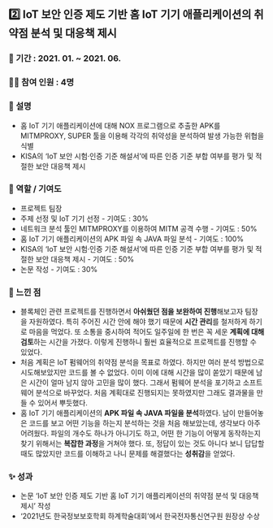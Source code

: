 ## 2️⃣ IoT 보안 인증 제도 기반 홈 IoT 기기 애플리케이션의 취약점 분석 및 대응책 제시

### 📆 기간 : 2021. 01. ~ 2021. 06.

### 👩‍💻 참여 인원 : 4명

### 📔 설명

- 홈 IoT 기기 애플리케이션에 대해 NOX 프로그램으로 추출한 APK를 MITMPROXY, SUPER 툴을 이용해 각각의 취약성을 분석하여 발생 가능한 위협을 식별
- KISA의 ‘IoT 보안 시험·인증 기준 해설서’에 따른 인증 기준 부합 여부를 평가 및 적절한 보안 대응책 제시

### 🔧 역할 / 기여도

- 프로젝트 팀장
- 주제 선정 및 IoT 기기 선정 - 기여도 : 30%
- 네트워크 분석 툴인 MITMPROXY를 이용하여 MITM 공격 수행 - 기여도 : 50%
- 홈 IoT 기기 애플리케이션의 APK 파일 속 JAVA 파일 분석 - 기여도 : 100%
- KISA의 ‘IoT 보안 시험·인증 기준 해설서’에 따른 인증 기준 부합 여부를 평가 및 적절한 보안 대응책 제시 - 기여도 : 50%
- 논문 작성 - 기여도 : 30%

### 📌 느낀 점

- 블록체인 관련 프로젝트를 진행하면서 **아쉬웠던 점을 보완하여 진행**해보고자 팀장을 자원하였다. 특히 주어진 시간 안에 해야 했기 때문에 **시간 관리**를 철저하게 하기로 마음을 먹었다. 또 소통을 중시하여 적어도 일주일에 한 번은 꼭 세운 **계획에 대해 검토**하는 시간을 가졌다. 이렇게 진행하니 훨씬 효율적으로 프로젝트를 진행할 수 있었다.
- 처음 계획은 IoT 펌웨어의 취약점 분석을 목표로 하였다. 하지만 여러 분석 방법으로 시도해보았지만 코드를 볼 수 없었다. 이미 이에 대해 시간을 많이 쏟았기 때문에 남은 시간이 얼마 남지 않아 고민을 많이 했다. 그래서 펌웨어 분석을 포기하고 소프트웨어 분석으로 바꾸었다. 처음 계획대로 진행되지는 못하였지만 그래도 결과물을 만들 수 있어서 뿌듯했다.
- 홈 IoT 기기 애플리케이션의 **APK 파일 속 JAVA 파일을 분석**하였다. 남이 만들어놓은 코드를 보고 어떤 기능을 하는지 분석하는 것을 처음 해보았는데, 생각보다 아주 어려웠다. 파일의 개수도 하나가 아니기도 하고, 어떤 한 기능이 어떻게 동작하는지 찾기 위해서는 **복잡한 과정**을 거쳐야 했다. 또, 정답이 있는 것도 아니다 보니 답답할 때도 많았지만 코드를 이해하고 나니 문제를 해결했다는 **성취감**을 얻었다.

### ✨ 성과

- 논문 ‘IoT 보안 인증 제도 기반 홈 IoT 기기 애플리케이션의 취약점 분석 및 대응책 제시’ 작성
- ‘2021년도 한국정보보호학회 하계학술대회’에서 한국전자통신연구원 원장상 수상
